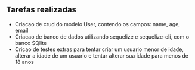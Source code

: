 <h2>Tarefas realizadas</h2>

<ul>
    <li>Criacao de crud do modelo User, contendo os campos: name, age, email</li>
    <li>Criacao de banco de dados utilizando sequelize e sequelize-cli, com o banco SQlite</li>
    <li>Cricao de testes extras para tentar criar um usuario menor de idade, alterar a idade de um usuario e tentar alterar sua idade para menos de 18 anos</li>
    

</ul>